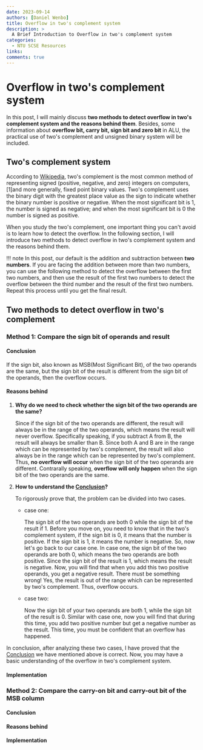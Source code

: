 ```yaml
---
date: 2023-09-14
authors: [Daniel Wenbo]
title: Overflow in two's complement system
description: >
  A Brief Introduction to Overflow in two's complement system
categories:
  - NTU SCSE Resources
links:
comments: true
---
```


# Overflow in two's complement system

In this post, I will mainly discuss **two methods to detect overflow in two's complement system and the reasons behind them**. Besides, some information about **overflow bit, carry bit, sign bit and zero bit** in ALU, the practical use of two's complement and unsigned binary system will be included.

<!-- more -->


## Two's complement system

According to [Wikipedia](https://en.wikipedia.org/wiki/Two%27s_complement), two's complement is the most common method of representing signed (positive, negative, and zero) integers on computers,[1]and more generally, fixed point binary values. Two's complement uses the binary digit with the greatest place value as the sign to indicate whether the binary number is positive or negative. When the most significant bit is 1, the number is signed as negative; and when the most significant bit is 0 the number is signed as positive.

When you study the two's complement, one important thing you can't avoid is to learn how to detect the overflow. In the following section, I will introduce two methods to detect overflow in two's complement system and the reasons behind them.

!!! note
	In this post, our default is the addition and subtraction between **two numbers**. If you are facing the addition between more than two numbers, you can use the following method to detect the overflow between the first two numbers, and then use the result of the first two numbers to detect the overflow between the third number and the result of the first two numbers. Repeat this process until you get the final result.

## Two methods to detect overflow in two's complement

### Method 1: Compare the sign bit of operands and result

#### Conclusion

If the sign bit, also known as MSB(Most Significant Bit), of the two operands are the same, but the sign bit of the result is different from the sign bit of the operands, then the overflow occurs.

#### Reasons behind

1. __Why do we need to check whether the sign bit of the two operands are the same?__

	Since if the sign bit of the two operands are different, the result will always be in the range of the two operands, which means the result will never overflow. Specifically speaking, if you subtract A from B, the result will always be smaller than B. Since both A and B are in the range which can be represented by two's complement, the result will also always be in the range which can be represented by two's complement. Thus, **no overflow will occur** when the sign bit of the two operands are different. Contrarally speaking, **overflow will only happen** when the sign bit of the two operands are the same.

2. __How to understand the [Conclusion](#conclusion)?__

	To rigorously prove that, the problem can be divided into two cases. 
	
	- case one:

		The sign bit of the two operands are both 0 while the sign bit of the result if 1. Before you move on, you need to know that in the two's complement system, if the sign bit is 0, it means that the number is positive. If the sign bit is 1, it means the number is negative. So, now let's go back to our case one. In case one, the sign bit of the two operands are both 0, which means the two operands are both positive. Since the sign bit of the result is 1, which means the result is negative. Now, you will find that when you add this two positive operands, you get a negative result. There must be something wrong! Yes, the result is out of the range which can be represented by two's complement. Thus, overflow occurs.

	- case two:
		  
		Now the sign bit of your two operands are both 1, while the sign bit of the result is 0. Similar with case one, now you will find that during this time, you add two positive number but get a negative number as the result. This time, you must be confident that an overflow has happened.

  In conclusion, after analyzing these two cases, I have proved that the [Conclusion](#conclusion) we have mentioned above is correct. Now, you may have a basic understanding of the overflow in two's complement system.

#### Implementation

### Method 2: Compare the carry-on bit and carry-out bit of the MSB column

#### Conclusion

#### Reasons behind

#### Implementation